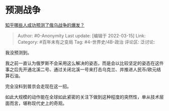 # 预测战争
[知乎哪些人成功预测了俄乌战争的爆发？](https://www.zhihu.com/question/521936959/answer/2390670173)

> Author: #0-Anonymity
> Last update: [编辑于 2022-03-15]
> Link:
> Category: #百年未有之变局
> Tag: #4-世界史/4B-政治
> 评论区:
> 泛讨论:

我没预测到。

我之前一直认为俄罗斯不会采用这么解决的姿态，而是会以比较坚定的姿态在这件事之后先开通北溪二号、通过关闭北溪一号来打击乌克兰、并推进人民币/欧元结算石油。

完全没料到普京会走现在这一招。

如此大规模的动作能在全球如此紧密的关注下做到这种程度的突然性，单从技术层面而言，堪称现代史上的奇观。
